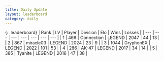 ```yaml
---
title: Daily Update
layout: leaderboard
category: daily
---
```


{: .leaderboard}
| Rank | LV | Player | Division | Elo | Wins | Losses |
| --- | --- | --- | --- | --- | --- | --- |
| <span data-change="1">1</span> | 466 | <span title="ID: 539711">Connection</span> | LEGEND | <span data-change="17">2047</span> | <span data-change="6">44</span> | <span data-change="2">13</span> |
| <span data-change="1">2</span> | 867 | <span title="ID: 416373">miracle03</span> | LEGEND | <span data-change="3">2024</span> | <span data-change="4">23</span> | <span data-change="3">9</span> |
| <span data-change="1">3</span> | 1044 | <span title="ID: 315148">GryphonEX</span> | LEGEND | <span data-change="3">2022</span> | <span data-change="2">101</span> | <span data-change="1">53</span> |
| <span data-change="27">4</span> | 286 | <span title="ID: 545977">AK-47</span> | LEGEND | <span data-change="121">2017</span> | <span data-change="9">34</span> | <span data-change="0">14</span> |
| <span data-change="95">5</span> | 385 | <span title="ID: 534320">Tyanite</span> | LEGEND | <span data-change="216">2016</span> | <span data-change="33">47</span> | <span data-change="18">38</span> |